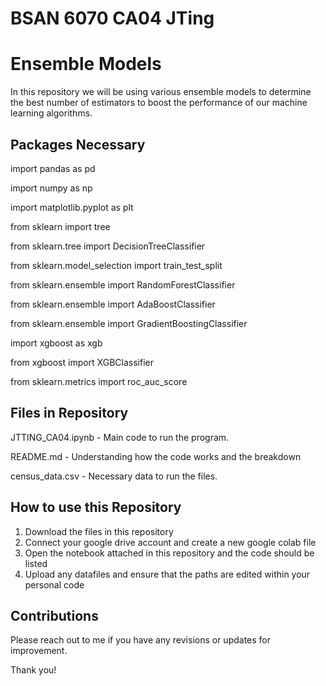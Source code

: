 # BSAN 6070 CA04 JTing

# Ensemble Models

In this repository we will be using various ensemble models to determine the best number of estimators to boost the performance of our machine learning algorithms.

## Packages Necessary

import pandas as pd

import numpy as np

import matplotlib.pyplot as plt

from sklearn import tree

from sklearn.tree import DecisionTreeClassifier

from sklearn.model_selection import train_test_split

from sklearn.ensemble import RandomForestClassifier

from sklearn.ensemble import AdaBoostClassifier

from sklearn.ensemble import GradientBoostingClassifier 

import xgboost as xgb 

from xgboost import XGBClassifier

from sklearn.metrics import roc_auc_score

## Files in Repository

JTTING_CA04.ipynb - Main code to run the program.

README.md - Understanding how the code works and the breakdown

census_data.csv - Necessary data to run the files.

## How to use this Repository

1. Download the files in this repository
2. Connect your google drive account and create a new google colab file
3. Open the notebook attached in this repository and the code should be listed
4. Upload any datafiles and ensure that the paths are edited within your personal code

## Contributions

Please reach out to me if you have any revisions or updates for improvement.  

Thank you!





